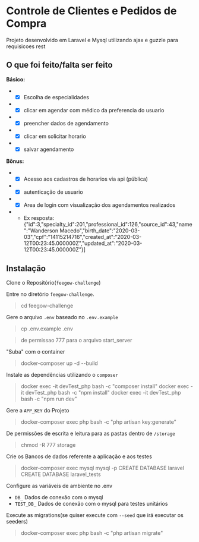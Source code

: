 
# Controle de Clientes e Pedidos de Compra

Projeto desenvolvido em Laravel e Mysql utilizando ajax e guzzle para requisicoes rest

## O que foi feito/falta ser feito

**Básico:**
-  - [x] Escolha de especialidades
-  - [x] clicar em agendar com médico da preferencia do usuario
-  - [x] preencher dados de agendamento
-  - [x] clicar em solicitar horario
-  - [x] salvar agendamento

**Bônus:**
-  - [x] Acesso aos cadastros de horarios via api (pública)
-  - [x] autenticação de usuario
-  - [x] Area de login com visualização dos agendamentos realizados
-  - Ex resposta: {"id":3,"specialty_id":201,"professional_id":126,"source_id":43,"name":"Wanderson Macedo","birth_date":"2020-03-03","cpf":"14115214716","created_at":"2020-03-12T00:23:45.000000Z","updated_at":"2020-03-12T00:23:45.000000Z"}]


## Instalação

Clone o Repositório(`feegow-challenge`)  

Entre no diretório `feegow-challenge`.

> cd feegow-challenge

Gere o arquivo `.env` baseado no `.env.example`

> cp .env.example .env

> de permissao 777 para o arquivo start_server

"Suba" com o container

> docker-composer up -d --build

Instale as dependências utilizando o `composer`
> docker exec -it devTest_php bash -c "composer install"
> docker exec -it devTest_php bash -c "npm install"
> docker exec -it devTest_php bash -c "npm run dev"

Gere a `APP_KEY` do Projeto
> docker-composer exec php bash -c "php artisan key:generate"

De permissões de escrita e leitura para as pastas dentro de `/storage` 
> chmod -R 777 storage

Crie os Bancos de dados referente a aplicação e aos testes
> docker-composer exec mysql mysql -p
> CREATE DATABASE laravel
> CREATE DATABASE laravel_tests

Configure as variáveis de ambiente no .env
* `DB_` Dados de conexão com o mysql
* `TEST_DB_` Dados de conexão com o mysql para testes unitários

Execute as migrations(se quiser execute com `--seed` que irá executar os seeders)
> docker-composer exec php bash -c "php artisan migrate"



